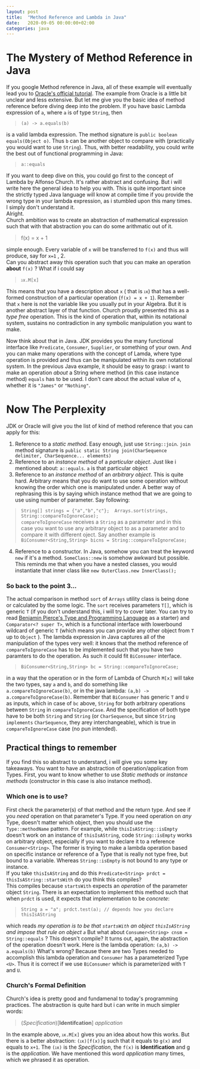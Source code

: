 ```yaml
---
layout: post
title:  "Method Reference and Lambda in Java"
date:   2020-09-05 00:00:00+02:00
categories: java
---
```


# The Mystery of Method Reference in Java
If you google Method reference in Java, all of these example will eventually lead you to [Oracle's official tutorial](https://docs.oracle.com/javase/tutorial/java/javaOO/methodreferences.html). The example from Oracle is a little bit unclear and less extensive. But let me give you the basic idea of method reference before diving deep into the problem.
If you have basic Lambda expression of `a`, where `a` is of type `String`, then 

>  `(a) -> a.equals(b)`

is a valid lambda expression. The method signature is `public boolean equals(Object o)`. Thus `b` can be another object to compare with (practically you would want to use `String`).
Thus, with better readability, you could write the best out of functional programming in Java:

> `a::equals` 

If you want to deep dive on this, you could go first to the concept of Lambda by Alfonso Church. It's rather abstract and confusing. But i will write here the general idea to help you with. This is quite important since the strictly typed Java language will know at compile time if you provide the wrong type in your lambda expression, as i stumbled upon this many times. I simply don't understand it. <br/>
Alright. <br/>
Church ambition was to create an abstraction of mathematical expression such that with that abstraction you can do some arithmatic out of it.

> f(x) = x + 1

simple enough. Every variable of `x` will be transferred to `f(x)` and thus will produce, say for `x=1` , 2. <br/>
Can you abstract away this operation such that you can make an operation **about** `f(x)` ? What if i could say 

> `ℷx.M[x]`

This means that you have a description about `x` ( that is `ℷx`) that has a well-formed construction of a particular operation (`f(x) = x + 1`).  Remember that `x` here is not the variable like you usually put in your Algebra. But it is another abstract layer of that function. Church proudly presented this as a *type free* operation. This is the kind of operation that, within its notational system, sustains no contradiction in any symbolic manipulation you want to make.

Now think about that in Java. JDK provides you the many functional interface like `Predicate`, `Consumer`, `Supplier`, or something of your own. And you can make many operations with the concept of Lamda, where type operation is provided and thus can be manipulated within its own notational system. In the previous Java example, it should be easy to grasp: i want to make an operation *about* a String where method (in this case instance method) `equals` has to be used. I don't care about the actual value of `a`, whether it is `"James"` or `"Nothing"`.

# Now The Perplexity
JDK or Oracle will give you the list of kind of method reference that you can apply for this:
1. Reference to a *static method*. Easy enough, just use `String::join`. `join` method signature is `public static String join(CharSequence delimiter, CharSequence... elements)`
2. Reference to an *instance method* of a *particular object*. Just like i mentioned about: `a::equals`. `a` is that particular object
3. Reference to an *instance method* of an *arbitrary object*. This is quite hard. Arbitrary means that you do want to use some operation without knowing the order which one is manipulated under. A better way of rephrasing this is by saying which instance method that we are going to use using number of parameter. Say following:
> `String[] strings = {"a","b","c"};  Arrays.sort(strings, String::compareToIgnoreCase);`
<br/> `compareToIgnoreCase` receives a `String` as a parameter and in this case you want to use any arbitrary object to as a parameter and to compare it with different oject. Say another example is `BiConsumer<String,String> bicns = String::compareToIgnoreCase;`
4. Reference to a constructor. In Java, somehow you can treat the keyword `new` if it's a method. `SomeClass::new` is somehow awkward but possible. This reminds me that when you have a nested classes, you would instantiate that inner class like `new OuterClass.new InnerClass();`

### So back to the point 3... 
The actual comparison in method `sort` of `Arrays` utility class is being done or calculated by the some logic. The `sort` receives parameters `T[]`, which is generic `T`  (if you don't understand this, i will try to cover later. You can try to read [Benjamin Pierce's Type and Programming Language](https://www.cis.upenn.edu/~bcpierce/tapl/) as a starter) and `Comparator<? super T>`, which is a functional interface with lowerbound wildcard of generic `T` (which means you can provide any other object from `T` up to `Object` ). The lambda expression in Java captures all of the manipulation of the types very well: it knows that the method reference of `compareToIgnoreCase` has to be implemented such that you have two paramters to do the operation. As such it could fit `BiConsumer` interface.
> `BiConsumer<String,String> bc = String::compareToIgnoreCase;`

in a way that the operation or in the form of Lambda of Church `M[x]` will take the two types, say `a` and `b`, and do something like `a.compareToIgnoreCase(b)`, or in the java lambda: `(a,b) -> a.compareToIgnoreCase(b)`. Remember that `BiConsumer` has generic `T` and `U` as inputs, which in case of `bc` above, `String` for both arbitrary operations between `String` in `compareToIgnoreCase`. And the specification of both type have to be both `String` and `String` (or `CharSequence`, but since `String` `implements` `CharSequence`, they arey interchangeable), which is true in `compareToIgnoreCase` case (no pun intended). 

## Practical things to remember
If you find this so abstract to understand, i will give you some key takeaways. 
You want to have an abstraction of operation/application from Types. First, you want to know whether to use *Static methods* or *instance methods* (constructor in this case is also instance method). 
### Which one is to use? 
First check the parameter(s) of that method and the return type. And see if you *need* operation on that parameter's Type. If you need operation on *any* Type, doesn't matter which object, then you should use the `Type::methodName` pattern. For example, while `thisIsAString::isEmpty` doesn't work on an instance of `thisIsAString`, code `String::isEmpty` works on arbitrary object, especially if you want to declare it to a reference `Consumer<String>`. The former is trying to make a lambda operation based on specific instance or reference of a Type that is really not type free, but bound to a variable. Whereas `String::isEmpty` is not bound to any type or instance. <br/>
If you take `thisIsAString` and do this `Predicate<String> prdct = thisIsAString::startsWith` do you think this compiles? <br/>
This compiles because `startsWith` expects an *operation* of the parameter object `String`. There is an expectation to implement this method such that when `prdct` is used, it expects that implementation to be *concrete*:
> `String a = "a"; prdct.test(a); // depends how you declare thisIsAString` <br/>

which reads *my operation is to be that `startsWith` an object `thisIsAString` and impose that rule on object `a`* 
But what about `Consumer<String> cnsm = String::equals` ? This doesn't compile? It turns out, again, the abstraction of the operation doesn't work. Here is the lambda operation: `(a,b) -> a.equals(b)` What's wrong? Because there are two Types needed to accomplish this lambda operation and `Consumer` has a parameterized Type `<U>`. Thus it is correct if we use `BiConsumer` which is parameterized with `T` and `U`.

### Church's Formal Definition
Church's idea is pretty good and fundamenal to today's programming practices. The abstraction is quite hard but i can write in much simpler words:

> (*Specification*)[**Identifcation**] *application*

In the example above, `ℷx.M[x]` gives you an idea about how this works. But there is a better abstraction: `(ℷx)[f(x)]g` such that it equals to `g(x)` and equals to `x+1`. The `(ℷx)` is the *Specification*, the `f(x)` is **Identification** and g is the *application*. We have mentioned this word *application* many times, which we phrased it as operation. 